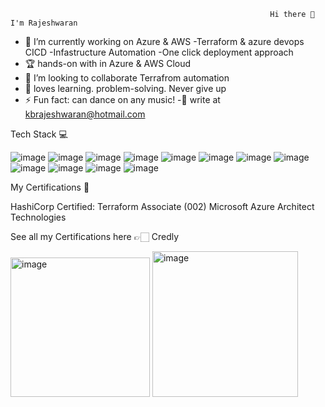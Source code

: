                                                               Hi there 👋 I'm Rajeshwaran

- 🔭 I’m currently working on Azure & AWS -Terraform & azure devops CICD -Infastructure Automation  -One click deployment approach
- 🏆 hands-on with in Azure  & AWS Cloud
- 👯 I’m looking to collaborate Terrafrom automation
- 💙 loves learning. problem-solving. Never give up 
 - ⚡ Fun fact: can dance on any music!
 -📧 write at kbrajeshwaran@hotmail.com
 
 
 Tech Stack 💻
 
 ![image](https://user-images.githubusercontent.com/112589969/187800729-007bf264-48c5-471b-9d14-9de6b616c0c0.png)
 ![image](https://user-images.githubusercontent.com/112589969/187800586-d741d3f4-bcfb-4907-90df-7949fe3d102f.png)
![image](https://user-images.githubusercontent.com/112589969/187800615-c9c67017-3933-4f37-933c-e343ea8934ee.png)
![image](https://user-images.githubusercontent.com/112589969/187800635-d7b15daf-b790-4ce8-be24-375d4992d39e.png)
![image](https://user-images.githubusercontent.com/112589969/187800814-b315ce4f-cf09-471c-9370-5b49f9177a11.png)
![image](https://user-images.githubusercontent.com/112589969/187800656-0b012998-9ac4-42d5-a159-9f362cb19a14.png)
![image](https://user-images.githubusercontent.com/112589969/187800674-305da374-c3dd-4a51-993c-3dcd7b863f23.png)
![image](https://user-images.githubusercontent.com/112589969/187800693-4b25425f-53df-4e3a-b861-2f4b99dc7e29.png)
![image](https://user-images.githubusercontent.com/112589969/187800712-d2a977d2-e28b-4fd0-9b7b-7eec1ec643b1.png)
![image](https://user-images.githubusercontent.com/112589969/187800765-c35bce63-1074-481f-b7a2-87b3d47d5b72.png)
![image](https://user-images.githubusercontent.com/112589969/187800829-04215d7d-277b-42f9-b6f2-0f348434b66c.png)
![image](https://user-images.githubusercontent.com/112589969/187800851-c4de40d3-300e-4ab6-a36e-48afa56fb224.png)

My Certifications 🏅

HashiCorp Certified: Terraform Associate (002)
Microsoft Azure Architect Technologies

See all my Certifications here 👉🏻 Credly 

<img width="223" alt="image" src="https://user-images.githubusercontent.com/112589969/187801023-73b85627-4c55-41a7-848f-1a0842882a83.png">
<img width="233" alt="image" src="https://user-images.githubusercontent.com/112589969/187801075-9859abe7-f5ba-4c75-8211-0796ab7468ab.png">
